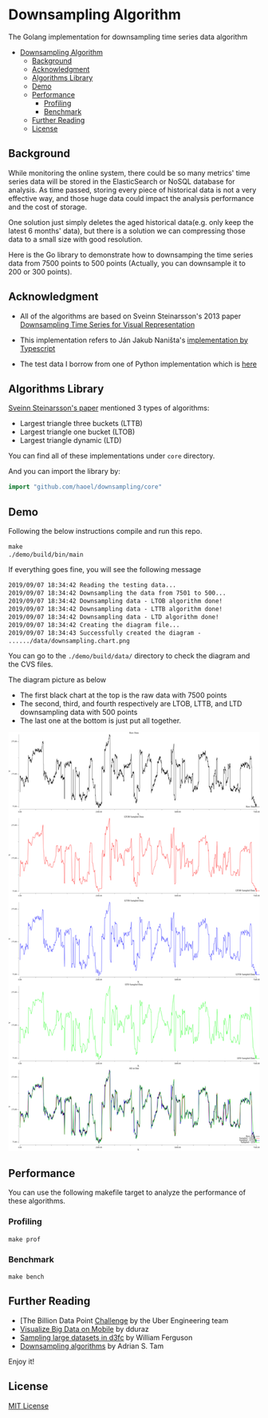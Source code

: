 # Downsampling Algorithm

The Golang implementation for downsampling time series data algorithm

- [Downsampling Algorithm](#downsampling-algorithm)
  - [Background](#background)
  - [Acknowledgment](#acknowledgment)
  - [Algorithms Library](#algorithms-library)
  - [Demo](#demo)
  - [Performance](#performance)
    - [Profiling](#profiling)
    - [Benchmark](#benchmark)
  - [Further Reading](#further-reading)
  - [License](#license)

## Background

While monitoring the online system, there could be so many metrics' time series data will be stored in the ElasticSearch or NoSQL database for analysis. As time passed, storing every piece of historical data is not a very effective way, and those huge data could impact the analysis performance and the cost of storage.

One solution just simply deletes the aged historical data(e.g. only keep the latest 6 months' data), but there is a solution we can compressing those data to a small size with good resolution.

Here is the Go library to demonstrate how to downsamping the time series data from 7500 points to 500 points (Actually, you can downsample it to 200 or 300 points).


## Acknowledgment

- All of the algorithms are based on Sveinn Steinarsson's 2013 paper [Downsampling Time Series for Visual Representation](
https://skemman.is/bitstream/1946/15343/3/SS_MSthesis.pdf)

- This implementation refers to Ján Jakub Naništa's [implementation by Typescript](https://github.com/janjakubnanista/downsample)

- The test data I borrow from one of Python implementation which is [here](https://github.com/devoxi/lttb-py/)


## Algorithms Library

[Sveinn Steinarsson's paper](
https://skemman.is/bitstream/1946/15343/3/SS_MSthesis.pdf) mentioned 3 types of algorithms:

- Largest triangle three buckets (LTTB)
- Largest triangle one bucket (LTOB)
- Largest triangle dynamic (LTD)

You can find all of these implementations under `core` directory.

And you can import the library by:

```go
import "github.com/haoel/downsampling/core"
```

## Demo


Following the below instructions compile and run this repo.

```shell
make
./demo/build/bin/main
```

If everything goes fine, you will see the following message

```
2019/09/07 18:34:42 Reading the testing data...
2019/09/07 18:34:42 Downsampling the data from 7501 to 500...
2019/09/07 18:34:42 Downsampling data - LTOB algorithm done!
2019/09/07 18:34:42 Downsampling data - LTTB algorithm done!
2019/09/07 18:34:42 Downsampling data - LTD algorithm done!
2019/09/07 18:34:42 Creating the diagram file...
2019/09/07 18:34:43 Successfully created the diagram - ....../data/downsampling.chart.png
```

You can go to the `./demo/build/data/` directory to check the diagram and the CVS files.

The diagram picture as below
- The first black chart at the top is the raw data with 7500 points
- The second, third, and fourth respectively are LTOB, LTTB, and LTD downsampling data with 500 points
- The last one at the bottom is just put all together.

![](./demo/data/downsampling.chart.png?raw=true)

## Performance

You can use the following makefile target to analyze the performance of these algorithms.

### Profiling

```
make prof
```

### Benchmark

```
make bench
```

## Further Reading

* [The Billion Data Point [Challenge](https://eng.uber.com/billion-data-point-challenge/) by the Uber Engineering team
* [Visualize Big Data on Mobile](http://dduraz.com/2019/04/26/data-visualization-mobile/) by dduraz
* [Sampling large datasets in d3fc](http://blog.scottlogic.com/2015/11/16/sampling-large-data-in-d3fc.html) by William Ferguson
* [Downsampling algorithms](http://www.adrian.idv.hk/2018-01-24-downsample/) by Adrian S. Tam


Enjoy it!

## License

[MIT License](./LICENSE)
